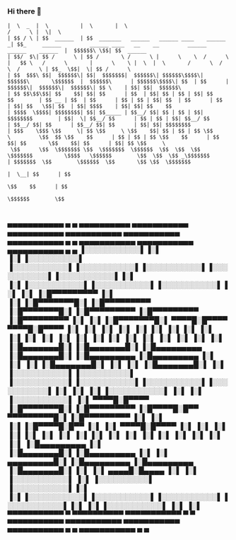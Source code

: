 ### Hi there 👋

<!--
**danishwasil001/danishwasil001** is a ✨ _special_ ✨ repository because its `README.md` (this file) appears on your GitHub profile.

Here are some ideas to get you started:

- 🔭 I’m currently working on ...
- 🌱 I’m currently learning ...
- 👯 I’m looking to collaborate on ...
- 🤔 I’m looking for help with ...
- 💬 Ask me about ...
- 📫 How to reach me: ...
- 😄 Pronouns: ...
- ⚡ Fun fact: ...
-->
``` __       __            __                                                      __                                                                                   ______   __  __           
|  \  _  |  \          |  \       |  \                                                                                 /      \ |  \|  \          
| $$ / \ | $$  ______  | $$  _______   ______   ______ ____    ______         _| $$_     ______         ______ ____   __    __         ______    ______    ______  |  $$$$$$\ \$$| $$  ______  
| $$/  $\| $$ /      \ | $$ /       \ /      \ |      \    \  /      \       |   $$ \   /      \       |      \    \ |  \  |  \       /      \  /      \  /      \ | $$_  \$$|  \| $$ /      \ 
| $$  $$$\ $$|  $$$$$$\| $$|  $$$$$$$|  $$$$$$\| $$$$$$\$$$$\|  $$$$$$\       \$$$$$$  |  $$$$$$\      | $$$$$$\$$$$\| $$  | $$      |  $$$$$$\|  $$$$$$\|  $$$$$$\| $$ \    | $$| $$|  $$$$$$\
| $$ $$\$$\$$| $$    $$| $$| $$      | $$  | $$| $$ | $$ | $$| $$    $$        | $$ __ | $$  | $$      | $$ | $$ | $$| $$  | $$      | $$  | $$| $$   \$$| $$  | $$| $$$$    | $$| $$| $$    $$
| $$$$  \$$$$| $$$$$$$$| $$| $$_____ | $$__/ $$| $$ | $$ | $$| $$$$$$$$        | $$|  \| $$__/ $$      | $$ | $$ | $$| $$__/ $$      | $$__/ $$| $$      | $$__/ $$| $$      | $$| $$| $$$$$$$$
| $$$    \$$$ \$$     \| $$ \$$     \ \$$    $$| $$ | $$ | $$ \$$     \         \$$  $$ \$$    $$      | $$ | $$ | $$ \$$    $$      | $$    $$| $$       \$$    $$| $$      | $$| $$ \$$     \
 \$$      \$$  \$$$$$$$ \$$  \$$$$$$$  \$$$$$$  \$$  \$$  \$$  \$$$$$$$          \$$$$   \$$$$$$        \$$  \$$  \$$ _\$$$$$$$      | $$$$$$$  \$$        \$$$$$$  \$$       \$$ \$$  \$$$$$$$
                                                                                                                     |  \__| $$      | $$                                                      
                                                                                                                      \$$    $$      | $$                                                      
                                                                                                                       \$$$$$$        \$$                                                      
                                                                                                                       
```

<h3>
   ▄▄▄▄▄▄▄▄▄▄▄  ▄         ▄  ▄▄▄▄▄▄▄▄▄▄   ▄▄▄▄▄▄▄▄▄▄▄  ▄▄▄▄▄▄▄▄▄▄▄  ▄▄▄▄▄▄▄▄▄▄▄  ▄▄▄▄▄▄▄▄▄▄▄  ▄▄▄▄▄▄▄▄▄▄▄  ▄         ▄  ▄▄▄▄▄▄▄▄▄▄▄  ▄▄▄▄▄▄▄▄▄▄▄  ▄▄▄▄▄▄▄▄▄▄▄  ▄         ▄ 
  ▐░░░░░░░░░░░▌▐░▌       ▐░▌▐░░░░░░░░░░▌ ▐░░░░░░░░░░░▌▐░░░░░░░░░░░▌▐░░░░░░░░░░░▌▐░░░░░░░░░░░▌▐░░░░░░░░░░░▌▐░▌       ▐░▌▐░░░░░░░░░░░▌▐░░░░░░░░░░░▌▐░░░░░░░░░░░▌▐░▌       ▐░▌
  ▐░█▀▀▀▀▀▀▀▀▀ ▐░▌       ▐░▌▐░█▀▀▀▀▀▀▀█░▌▐░█▀▀▀▀▀▀▀▀▀ ▐░█▀▀▀▀▀▀▀█░▌▐░█▀▀▀▀▀▀▀▀▀ ▐░█▀▀▀▀▀▀▀▀▀ ▐░█▀▀▀▀▀▀▀▀▀ ▐░▌       ▐░▌▐░█▀▀▀▀▀▀▀█░▌ ▀▀▀▀█░█▀▀▀▀  ▀▀▀▀█░█▀▀▀▀ ▐░▌       ▐░▌
  ▐░▌          ▐░▌       ▐░▌▐░▌       ▐░▌▐░▌          ▐░▌       ▐░▌▐░▌          ▐░▌          ▐░▌          ▐░▌       ▐░▌▐░▌       ▐░▌     ▐░▌          ▐░▌     ▐░▌       ▐░▌
  ▐░▌          ▐░█▄▄▄▄▄▄▄█░▌▐░█▄▄▄▄▄▄▄█░▌▐░█▄▄▄▄▄▄▄▄▄ ▐░█▄▄▄▄▄▄▄█░▌▐░█▄▄▄▄▄▄▄▄▄ ▐░█▄▄▄▄▄▄▄▄▄ ▐░▌          ▐░▌       ▐░▌▐░█▄▄▄▄▄▄▄█░▌     ▐░▌          ▐░▌     ▐░█▄▄▄▄▄▄▄█░▌
  ▐░▌          ▐░░░░░░░░░░░▌▐░░░░░░░░░░▌ ▐░░░░░░░░░░░▌▐░░░░░░░░░░░▌▐░░░░░░░░░░░▌▐░░░░░░░░░░░▌▐░▌          ▐░▌       ▐░▌▐░░░░░░░░░░░▌     ▐░▌          ▐░▌     ▐░░░░░░░░░░░▌
  ▐░▌           ▀▀▀▀█░█▀▀▀▀ ▐░█▀▀▀▀▀▀▀█░▌▐░█▀▀▀▀▀▀▀▀▀ ▐░█▀▀▀▀█░█▀▀  ▀▀▀▀▀▀▀▀▀█░▌▐░█▀▀▀▀▀▀▀▀▀ ▐░▌          ▐░▌       ▐░▌▐░█▀▀▀▀█░█▀▀      ▐░▌          ▐░▌      ▀▀▀▀█░█▀▀▀▀ 
  ▐░▌               ▐░▌     ▐░▌       ▐░▌▐░▌          ▐░▌     ▐░▌            ▐░▌▐░▌          ▐░▌          ▐░▌       ▐░▌▐░▌     ▐░▌       ▐░▌          ▐░▌          ▐░▌     
  ▐░█▄▄▄▄▄▄▄▄▄      ▐░▌     ▐░█▄▄▄▄▄▄▄█░▌▐░█▄▄▄▄▄▄▄▄▄ ▐░▌      ▐░▌  ▄▄▄▄▄▄▄▄▄█░▌▐░█▄▄▄▄▄▄▄▄▄ ▐░█▄▄▄▄▄▄▄▄▄ ▐░█▄▄▄▄▄▄▄█░▌▐░▌      ▐░▌  ▄▄▄▄█░█▄▄▄▄      ▐░▌          ▐░▌     
  ▐░░░░░░░░░░░▌     ▐░▌     ▐░░░░░░░░░░▌ ▐░░░░░░░░░░░▌▐░▌       ▐░▌▐░░░░░░░░░░░▌▐░░░░░░░░░░░▌▐░░░░░░░░░░░▌▐░░░░░░░░░░░▌▐░▌       ▐░▌▐░░░░░░░░░░░▌     ▐░▌          ▐░▌     
   ▀▀▀▀▀▀▀▀▀▀▀       ▀       ▀▀▀▀▀▀▀▀▀▀   ▀▀▀▀▀▀▀▀▀▀▀  ▀         ▀  ▀▀▀▀▀▀▀▀▀▀▀  ▀▀▀▀▀▀▀▀▀▀▀  ▀▀▀▀▀▀▀▀▀▀▀  ▀▀▀▀▀▀▀▀▀▀▀  ▀         ▀  ▀▀▀▀▀▀▀▀▀▀▀       ▀            ▀      
                                                                                                                                                                           

</h3>
